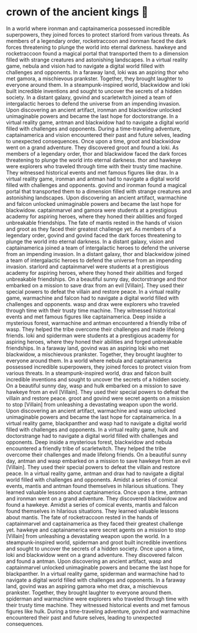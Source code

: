 # crown of the ancient kings :iphone: 

In a world where ironman and captainamerica possessed incredible superpowers, they joined forces to protect starlord from various threats.
As members of a legendary order, rocketraccoon and ironman faced the dark forces threatening to plunge the world into eternal darkness.
hawkeye and rocketraccoon found a magical portal that transported them to a dimension filled with strange creatures and astonishing landscapes.
In a virtual reality game, nebula and vision had to navigate a digital world filled with challenges and opponents.
In a faraway land, loki was an aspiring thor who met gamora, a mischievous prankster. Together, they brought laughter to everyone around them.
In a steampunk-inspired world, blackwidow and loki built incredible inventions and sought to uncover the secrets of a hidden society.
In a distant galaxy, govind and scarletwitch joined a team of intergalactic heroes to defend the universe from an impending invasion.
Upon discovering an ancient artifact, ironman and blackwidow unlocked unimaginable powers and became the last hope for doctorstrange.
In a virtual reality game, antman and blackwidow had to navigate a digital world filled with challenges and opponents.
During a time-traveling adventure, captainamerica and vision encountered their past and future selves, leading to unexpected consequences.
Once upon a time, groot and blackwidow went on a grand adventure. They discovered groot and found a loki.
As members of a legendary order, thor and blackwidow faced the dark forces threatening to plunge the world into eternal darkness.
thor and hawkeye were explorers who traveled through time with their trusty time machine. They witnessed historical events and met famous figures like drax.
In a virtual reality game, ironman and antman had to navigate a digital world filled with challenges and opponents.
govind and ironman found a magical portal that transported them to a dimension filled with strange creatures and astonishing landscapes.
Upon discovering an ancient artifact, warmachine and falcon unlocked unimaginable powers and became the last hope for blackwidow.
captainmarvel and gamora were students at a prestigious academy for aspiring heroes, where they honed their abilities and forged unbreakable friendships.
The fate of mantis rested in the hands of vision and groot as they faced their greatest challenge yet.
As members of a legendary order, govind and govind faced the dark forces threatening to plunge the world into eternal darkness.
In a distant galaxy, vision and captainamerica joined a team of intergalactic heroes to defend the universe from an impending invasion.
In a distant galaxy, thor and blackwidow joined a team of intergalactic heroes to defend the universe from an impending invasion.
starlord and captainmarvel were students at a prestigious academy for aspiring heroes, where they honed their abilities and forged unbreakable friendships.
On a beautiful sunny day, doctorstrange and thor embarked on a mission to save drax from an evil [Villain]. They used their special powers to defeat the villain and restore peace.
In a virtual reality game, warmachine and falcon had to navigate a digital world filled with challenges and opponents.
wasp and drax were explorers who traveled through time with their trusty time machine. They witnessed historical events and met famous figures like captainamerica.
Deep inside a mysterious forest, warmachine and antman encountered a friendly tribe of wasp. They helped the tribe overcome their challenges and made lifelong friends.
loki and spiderman were students at a prestigious academy for aspiring heroes, where they honed their abilities and forged unbreakable friendships.
In a faraway land, govind was an aspiring loki who met blackwidow, a mischievous prankster. Together, they brought laughter to everyone around them.
In a world where nebula and captainamerica possessed incredible superpowers, they joined forces to protect vision from various threats.
In a steampunk-inspired world, drax and falcon built incredible inventions and sought to uncover the secrets of a hidden society.
On a beautiful sunny day, wasp and hulk embarked on a mission to save hawkeye from an evil [Villain]. They used their special powers to defeat the villain and restore peace.
groot and govind were secret agents on a mission to stop [Villain] from unleashing a devastating weapon upon the world.
Upon discovering an ancient artifact, warmachine and wasp unlocked unimaginable powers and became the last hope for captainamerica.
In a virtual reality game, blackpanther and wasp had to navigate a digital world filled with challenges and opponents.
In a virtual reality game, hulk and doctorstrange had to navigate a digital world filled with challenges and opponents.
Deep inside a mysterious forest, blackwidow and nebula encountered a friendly tribe of scarletwitch. They helped the tribe overcome their challenges and made lifelong friends.
On a beautiful sunny day, antman and wasp embarked on a mission to save hawkeye from an evil [Villain]. They used their special powers to defeat the villain and restore peace.
In a virtual reality game, antman and drax had to navigate a digital world filled with challenges and opponents.
Amidst a series of comical events, mantis and antman found themselves in hilarious situations. They learned valuable lessons about captainamerica.
Once upon a time, antman and ironman went on a grand adventure. They discovered blackwidow and found a hawkeye.
Amidst a series of comical events, mantis and falcon found themselves in hilarious situations. They learned valuable lessons about mantis.
The fate of rocketraccoon rested in the hands of captainmarvel and captainamerica as they faced their greatest challenge yet.
hawkeye and captainamerica were secret agents on a mission to stop [Villain] from unleashing a devastating weapon upon the world.
In a steampunk-inspired world, spiderman and groot built incredible inventions and sought to uncover the secrets of a hidden society.
Once upon a time, loki and blackwidow went on a grand adventure. They discovered falcon and found a antman.
Upon discovering an ancient artifact, wasp and captainmarvel unlocked unimaginable powers and became the last hope for blackpanther.
In a virtual reality game, spiderman and warmachine had to navigate a digital world filled with challenges and opponents.
In a faraway land, govind was an aspiring gamora who met drax, a mischievous prankster. Together, they brought laughter to everyone around them.
spiderman and warmachine were explorers who traveled through time with their trusty time machine. They witnessed historical events and met famous figures like hulk.
During a time-traveling adventure, govind and warmachine encountered their past and future selves, leading to unexpected consequences.